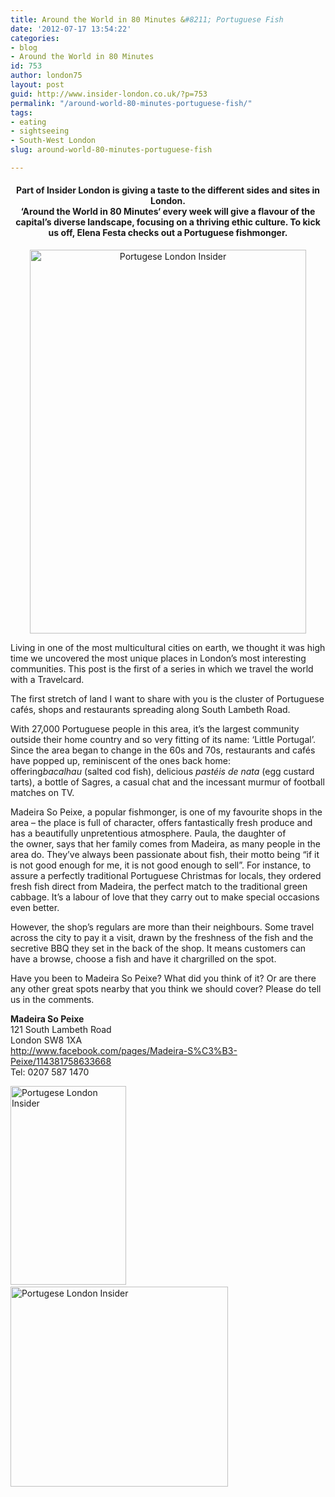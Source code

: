 ```yaml
---
title: Around the World in 80 Minutes &#8211; Portuguese Fish
date: '2012-07-17 13:54:22'
categories:
- blog
- Around the World in 80 Minutes
id: 753
author: london75
layout: post
guid: http://www.insider-london.co.uk/?p=753
permalink: "/around-world-80-minutes-portuguese-fish/"
tags:
- eating
- sightseeing
- South-West London
slug: around-world-80-minutes-portuguese-fish

---
```

<h4 style="text-align: center">
  Part of Insider London is giving a taste to the different sides and sites in London.<br /> &#8216;<strong>Around the World in 80 Minutes</strong>&#8216; every week will give a flavour of the capital&#8217;s diverse landscape, focusing on a thriving ethic culture. To kick us off, Elena Festa checks out a Portuguese fishmonger.
</h4>

<p style="text-align: center">
  <img class="aligncenter" src="http://insidertrends.squarespace.com/storage/madeira%20fish%202.jpg?__SQUARESPACE_CACHEVERSION=1328886568987" alt="Portugese London Insider" width="442" height="614" />
</p>

<div>
  <p>
    Living in one of the most multicultural cities on earth, we thought it was high time we uncovered the most unique places in London’s most interesting communities. This post is the first of a series in which we travel the world with a Travelcard.
  </p>
  
  <p>
    The first stretch of land I want to share with you is the cluster of Portuguese cafés, shops and restaurants spreading along South Lambeth Road.
  </p>
  
  <p>
    With 27,000 Portuguese people in this area, it’s the largest community outside their home country and so very fitting of its name: ‘Little Portugal’. Since the area began to change in the 60s and 70s, restaurants and cafés have popped up, reminiscent of the ones back home: offering<em>bacalhau</em> (salted cod fish), delicious <em>pastéis de nata </em>(egg custard tarts), a bottle of Sagres, a casual chat and the incessant murmur of football matches on TV.<em></em>
  </p>
  
  <p>
    Madeira So Peixe, a popular fishmonger, is one of my favourite shops in the area – the place is full of character, offers fantastically fresh produce and has a beautifully unpretentious atmosphere. Paula, the daughter of the<em> </em>owner, says that her family comes from Madeira, as many people in the area do. They’ve always been passionate about fish, their motto being “if it is not good enough for me, it is not good enough to sell”. For instance, to assure a perfectly traditional Portuguese Christmas for locals, they ordered fresh fish direct from Madeira, the perfect match to the traditional green cabbage. It’s a labour of love that they carry out to make special occasions even better.
  </p>
  
  <p>
    However, the shop’s regulars are more than their neighbours. Some travel across the city to pay it a visit, drawn by the freshness of the fish and the secretive BBQ they set in the back of the shop. It means customers can have a browse, choose a fish and have it chargrilled on the spot.
  </p>
  
  <p>
    Have you been to Madeira So Peixe? What did you think of it? Or are there any other great spots nearby that you think we should cover? Please do tell us in the comments.
  </p>
  
  <p>
    <strong>Madeira So Peixe</strong><br /> 121 South Lambeth Road<br /> London SW8 1XA<br /> <a href="http://www.facebook.com/pages/Madeira-S%C3%B3-Peixe/114381758633668">http://www.facebook.com/pages/Madeira-S%C3%B3-Peixe/114381758633668</a><br /> Tel: 0207 587 1470
  </p>
  
  <p>
    <img class="alignleft" src="http://insidertrends.squarespace.com/storage/board.jpg?__SQUARESPACE_CACHEVERSION=1323356869752" alt="Portugese London Insider" width="185" height="318" /> <img class="alignright" src="http://insidertrends.squarespace.com/storage/owner.jpg?__SQUARESPACE_CACHEVERSION=1323356909056" alt="Portugese London Insider" width="348" height="320" />
  </p>
  
  <p>
    &nbsp;
  </p>
</div>